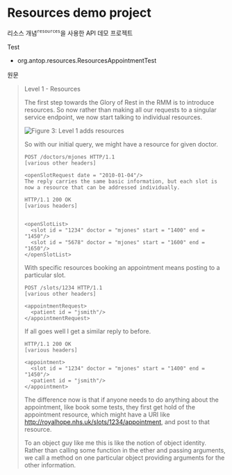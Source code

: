 # Resources demo project

리소스 개념<sup>`resources`</sup>을 사용한 API 데모 프로젝트

Test

* org.antop.resources.ResourcesAppointmentTest

원문

> Level 1 - Resources
> 
> The first step towards the Glory of Rest in the RMM is to introduce resources. So now rather than making all our requests to a singular service endpoint, we now start talking to individual resources.
> 
> ![Figure 3: Level 1 adds resources](https://i.imgur.com/TAT0uzM.png)
> 
> So with our initial query, we might have a resource for given doctor.
> 
> ```
> POST /doctors/mjones HTTP/1.1
> [various other headers]
> 
> <openSlotRequest date = "2010-01-04"/>
> The reply carries the same basic information, but each slot is now a resource that can be addressed individually.
> 
> HTTP/1.1 200 OK
> [various headers]
> 
> 
> <openSlotList>
>   <slot id = "1234" doctor = "mjones" start = "1400" end = "1450"/>
>   <slot id = "5678" doctor = "mjones" start = "1600" end = "1650"/>
> </openSlotList>
> ```
>
> With specific resources booking an appointment means posting to a particular slot.
> 
> ```
> POST /slots/1234 HTTP/1.1
> [various other headers]
> 
> <appointmentRequest>
>   <patient id = "jsmith"/>
> </appointmentRequest>
> ```
>
> If all goes well I get a similar reply to before.
> 
> ```
> HTTP/1.1 200 OK
> [various headers]
> 
> <appointment>
>   <slot id = "1234" doctor = "mjones" start = "1400" end = "1450"/>
>   <patient id = "jsmith"/>
> </appointment>
> ```
> 
> The difference now is that if anyone needs to do anything about the appointment, like book some tests, they first get hold of the appointment resource, which might have a URI like http://royalhope.nhs.uk/slots/1234/appointment, and post to that resource.
> 
> To an object guy like me this is like the notion of object identity. Rather than calling some function in the ether and passing arguments, we call a method on one particular object providing arguments for the other information.